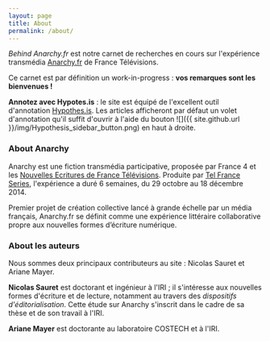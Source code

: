 ```yaml
---
layout: page
title: About
permalink: /about/
---
```


_Behind Anarchy.fr_ est notre carnet de recherches en cours sur l'expérience transmédia [Anarchy.fr](http://anarchy.nouvelles-ecritures.francetv.fr/) de France Télévisions.

Ce carnet est par définition un work-in-progress : **vos remarques sont les bienvenues !**  

<i class="fa fa-arrow-right"></i> **Annotez avec Hypotes.is** : le site est équipé de l'excellent outil d'annotation [Hypothes.is](http://hypothes.is/). Les articles afficheront par défaut un volet d'annotation qu'il suffit d'ouvrir à l'aide du bouton ![]({{ site.github.url }}/img/Hypothesis_sidebar_button.png) en haut à droite.


### About Anarchy

Anarchy est une fiction transmédia participative, proposée par France 4 et les [Nouvelles Ecritures de France Télévisions]. Produite par [Tel France Series], l'expérience a duré 6 semaines, du 29 octobre au 18 décembre 2014.

Premier projet de création collective lancé à grande échelle par un média français, Anarchy.fr se définit comme une expérience littéraire collaborative propre aux nouvelles formes d’écriture numérique.

### About les auteurs

Nous sommes deux principaux contributeurs au site : Nicolas Sauret et Ariane Mayer.

**Nicolas Sauret** est doctorant et ingénieur à l'IRI ; il s'intéresse aux nouvelles formes d'écriture et de lecture, notamment au travers des *dispositifs d'éditorialisation*. Cette étude sur Anarchy s'inscrit dans le cadre de sa thèse et de son travail à l'IRI. <!--([voir plus][nicolas])-->

**Ariane Mayer** est doctorante au laboratoire COSTECH et à l'IRI. <!-- à compléter -->

[Nouvelles Ecritures de France Télévisions]:http://nouvelles-ecritures.francetv.fr/
[Tel France Series]:http://www.telfrance.fr/societes/telfrance-serie/
[IRI]:http://www.iri.centrepompidou.fr
[nicolas]:http://lakonis.github.io
